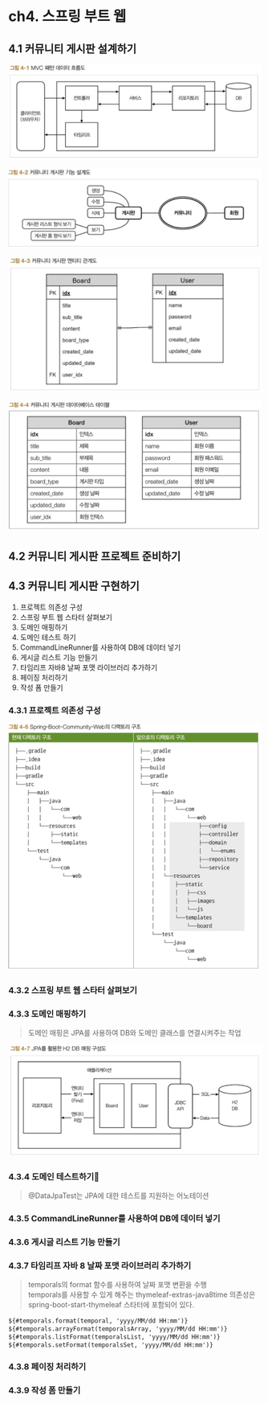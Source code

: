 # ch4. 스프링 부트 웹

## 4.1 커뮤니티 게시판 설계하기

![그림4-1](./images/4_1.jpg)

![그림4-2](./images/4_2.jpg)

![그림4-3](./images/4_3.jpg)

![그림4-4](./images/4_4.jpg)

## 4.2 커뮤니티 게시판 프로젝트 준비하기

## 4.3 커뮤니티 게시판 구현하기

1. 프로젝트 의존성 구성
1. 스프링 부트 웹 스타터 살펴보기
1. 도메인 매핑하기
1. 도메인 테스트 하기
1. CommandLineRunner를 사용하여 DB에 데이터 넣기
1. 게시글 리스트 기능 만들기
1. 타임리프 자바8 날짜 포맷 라이브러리 추가하기
1. 페이징 처리하기
1. 작성 폼 만들기

### 4.3.1 프로젝트 의존성 구성
![그림4-6](./images/4_6.jpg)

### 4.3.2 스프링 부트 웹 스타터 살펴보기

### 4.3.3 도메인 매핑하기
> 도메인 매핑은 JPA를 사용하여 DB와 도메인 클래스를 연결시켜주는 작업

![그림4-7](./images/4_7.jpg)

### 4.3.4 도메인 테스트하기

> @DataJpaTest는 JPA에 대한 테스트를 지원하는 어노테이션

### 4.3.5 CommandLineRunner를 사용하여 DB에 데이터 넣기

### 4.3.6 게시글 리스트 기능 만들기

### 4.3.7 타임리프 자바 8 날짜 포맷 라이브러리 추가하기

> temporals의 format 함수를 사용하여 날짜 포맷 변환을 수행  
> temporals를 사용할 수 있게 해주는 thymeleaf-extras-java8time 의존성은 spring-boot-start-thymeleaf 스타터에 포함되어 있다.

```
${#temporals.format(temporal, 'yyyy/MM/dd HH:mm')}
${#temporals.arrayFormat(temporalsArray, 'yyyy/MM/dd HH:mm')}
${#temporals.listFormat(temporalsList, 'yyyy/MM/dd HH:mm')}
${#temporals.setFormat(temporalsSet, 'yyyy/MM/dd HH:mm')}
```

### 4.3.8 페이징 처리하기

### 4.3.9 작성 폼 만들기


